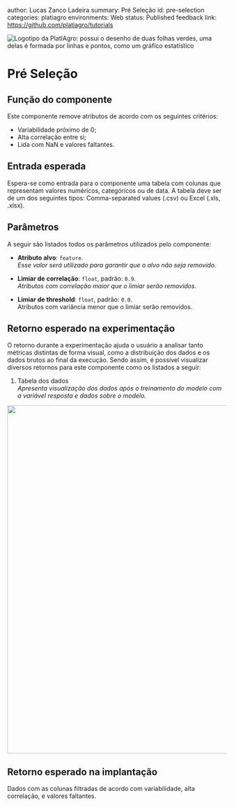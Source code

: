 author: Lucas Zanco Ladeira
summary: Pré Seleção
id: pre-selection
categories: platiagro
environments: Web
status: Published
feedback link: https://github.com/platiagro/tutorials


![Logotipo da PlatIAgro: possui o desenho de duas folhas verdes, uma delas é formada por linhas e pontos, como um gráfico estatístico](img/logo.png)


# Pré Seleção

## Função do componente

Este componente remove atributos de acordo com os seguintes critérios:

- Variabilidade próximo de 0;<br>
- Alta correlação entre si;<br>
- Lida com NaN e valores faltantes.


## Entrada esperada

Espera-se como entrada para o componente uma tabela com colunas que representam valores numéricos, categóricos ou de data. A tabela deve ser de um dos seguintes tipos: Comma-separated values (.csv) ou Excel (.xls, .xlsx).


## Parâmetros

A seguir são listados todos os parâmetros utilizados pelo componente:

- **Atributo alvo**: `feature`.<br>
<em>Esse valor será utilizado para garantir que o alvo não seja removido.</em>


- **Limiar de correlação**: `float`, padrão: `0.9`.<br>
<em>Atributos com correlação maior que o limiar serão removidos.</em>


- **Limiar de threshold**: `float`, padrão: `0.0`.<br>
Atributos com variância menor que o limiar serão removidos.</em>


## Retorno esperado na experimentação

O retorno durante a experimentação ajuda o usuário a analisar tanto métricas distintas de forma visual, como a distribuição dos dados e os dados brutos ao final da execução. Sendo assim, é possível visualizar diversos retornos para este componente como os listados a seguir:

1. Tabela dos dados<br> <em>Apresenta visualização dos dados após o treinamento do modelo com a variável resposta e dados sobre o modelo.</em>
<img src="img/table.png" width="800">


## Retorno esperado na implantação

Dados com as colunas filtradas de acordo com variabilidade, alta correlação, e valores faltantes.